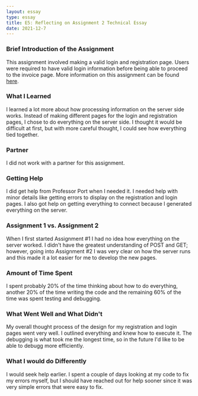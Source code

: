 ```yaml
---
layout: essay
type: essay
title: E5: Reflecting on Assignment 2 Technical Essay 
date: 2021-12-7
---
```


<h3>Brief Introduction of the Assignment</h3>
<p>This assignment involved making a valid login and registration page. Users were required to have valid login information before being able to proceed to the invoice page. More information on this assignment can be found <a href="https://dport96.github.io/ITM352/morea/150.Assignment2/experience-Assignment2.html">here</a>.</p>

<h3>What I Learned</h3>
<p>I learned a lot more about how processing information on the server side works. Instead of making different pages for the login and registration pages, I chose to do everything on the server side. I thought it would be difficult at first, but with more careful thought, I could see how everything tied together.</p>

<h3>Partner</h3>
<p> I did not work with a partner for this assignment.</p>

<h3>Getting Help</h3>
<p>I did get help from Professor Port when I needed it. I needed help with minor details like getting errors to display on the registration and login pages. I also got help on getting everything to connect because I generated everything on the server. </p>

<h3>Assignment 1 vs. Assignment 2</h3>
<p>When I first started Assignment #1 I had no idea how everything on the server worked. I didn't have the greatest understanding of POST and GET; however, going into Assignment #2 I was very clear on how the server runs and this made it a lot easier for me to develop the new pages.</p>

<h3>Amount of Time Spent</h3>
<p>I spent probably 20% of the time thinking about how to do everything, another 20% of the time writing the code and the remaining 60% of the time was spent testing and debugging.</p>

<h3>What Went Well and What Didn't</h3>
<p>My overall thought process of the design for my registration and login pages went very well. I outlined everything and knew how to execute it. The debugging is what took me the longest time, so in the future I'd like to be able to debugg more efficiently.</p>

<h3>What I would do Differently</h3>
<p>I would seek help earlier. I spent a couple of days looking at my code to fix my errors myself, but I should have reached out for help sooner since it was very simple errors that were easy to fix.</p>